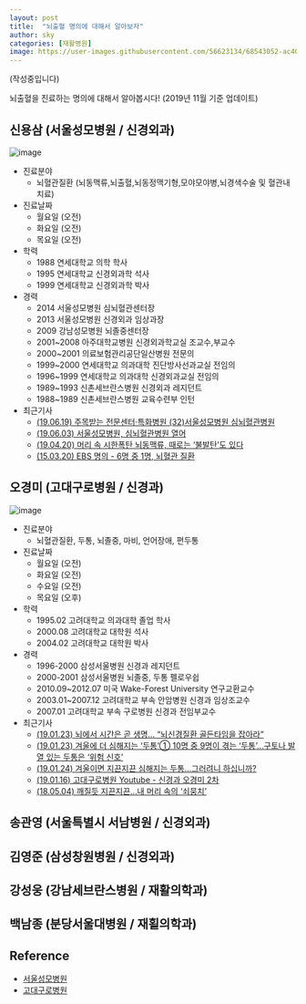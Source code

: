 ```yaml
---
layout: post
title:  "뇌출혈 명의에 대해서 알아보자"
author: sky
categories: [재활병원]
image: https://user-images.githubusercontent.com/56623134/68543052-ac407e00-03f5-11ea-9502-3d8a847773dd.png
---
```


(작성중입니다)

뇌출혈을 진료하는 명의에 대해서 알아봅시다!
(2019년 11월 기준 업데이트)


## 신용삼 (서울성모병원 / 신경외과)

![image](https://user-images.githubusercontent.com/56623134/68543209-8a47fb00-03f7-11ea-9df3-c18513d7ad17.png)

 - 진료분야
   - 뇌혈관질환 (뇌동맥류,뇌출혈,뇌동정맥기형,모야모야병,뇌경색수술 및 혈관내치료)
 - 진료날짜
   - 월요일 (오전)
   - 화요일 (오전)
   - 목요일 (오전)
 - 학력
   - 1988 연세대학교 의학 학사
   - 1995 연세대학교 신경외과학 석사
   - 1999 연세대학교 신경외과학 박사
 - 경력
   - 2014 서울성모병원 심뇌혈관센터장
   - 2013 서울성모병원 신경외과 임상과장
   - 2009 강남성모병원 뇌졸중센터장
   - 2001~2008 아주대학교병원 신경외과학교실 조교수,부교수
   - 2000~2001 의료보험관리공단일산병원 전문의
   - 1999~2000 연세대학교 의과대학 진단방사선과교실 전임의
   - 1996~1999 연세대학교 의과대학 신경외과교실 전임의
   - 1989~1993 신촌세브란스병원 신경외과 레지던트
   - 1988~1989 신촌세브란스병원 교육수련부 인턴
- 최근기사
   - [(19.06.19) 주목받는 전문센터·특화병원 (32)서울성모병원 심뇌혈관병원](http://news.khan.co.kr/kh_news/khan_art_view.html?artid=201906182101015&code=900303)
   - [(19.06.03) 서울성모병원, 심뇌혈관병원 열어](https://www.hankyung.com/society/article/2019060327541)
   - [(19.04.20) 머리 속 시한폭탄 뇌동맥류, 때로는 ‘불발탄’도 있다](https://news.joins.com/article/23446114)  
   - [(15.03.20) EBS 명의 - 6명 중 1명, 뇌혈관 질환](https://www.ebs.co.kr/tv/show?prodId=454&lectId=10304989)
  
## 오경미 (고대구로병원 / 신경과)

![image](https://user-images.githubusercontent.com/56623134/68543366-6be2ff00-03f9-11ea-8507-3f5f326cbeb1.png)

 - 진료분야
   - 뇌혈관질환, 두통, 뇌졸중, 마비, 언어장애, 편두통
 - 진료날짜
   - 월요일 (오전)
   - 화요일 (오전)
   - 수요일 (오전)
   - 목요일 (오후)
 - 학력
   - 1995.02 고려대학교 의과대학 졸업 학사
   - 2000.08 고려대학교 대학원 석사
   - 2004.02 고려대학교 대학원 박사
 - 경력
   - 1996-2000 삼성서울병원 신경과 레지던트
   - 2000-2001 삼성서울병원 뇌졸중, 두통 펠로우쉽
   - 2010.09~2012.07  미국 Wake-Forest University 연구교환교수
   - 2003.01~2007.12 고려대학교 부속 안암병원 신경과 임상조교수
   - 2007.01 고려대학교 부속 구로병원 신경과 전임부교수
 - 최근기사
   - [(19.01.23) 뇌에서 시간은 곧 생명… “뇌신경질환 골든타임을 잡아라”](http://www.donga.com/news/article/all/20190122/93807217/1)
   - [(19.01.23) 겨울에 더 심해지는 ‘두통’① 10명 중 9명이 겪는 ‘두통’…구토나 발열 있는 두통은 ‘위험 신호’](http://news.heraldcorp.com/view.php?ud=20190123000154)
   - [(19.01.24) 겨울이면 지끈지끈 심해지는 두통…그러려니 하십니까?](http://news.heraldcorp.com/view.php?ud=20190124000329)
   - [(19.01.16) 고대구로병원 Youtube - 신경과 오경미 2차](https://www.youtube.com/watch?v=t4so8v0h6r0&feature=emb_title)
   - [(18.05.04) 깨질듯 지끈지끈…내 머리 속의 ‘쇠뭉치’](http://www.hani.co.kr/arti/society/health/843284.html#csidx7ab8c1e6a2cc07a8267e57e63c7a42f )
  

## 송관영 (서울특별시 서남병원 / 신경외과)

## 김영준 (삼성창원병원 / 신경외과)

## 강성웅 (강남세브란스병원 / 재활의학과)

## 백남종 (분당서울대병원 / 재횔의학과)



## Reference
- [서울성모병원](https://www.cmcseoul.or.kr/page/doctor/311/D0000382)
- [고대구로병원](http://guro.kumc.or.kr/popup/popDoctorInfo.do?mode=B&DR_NO=2755)
